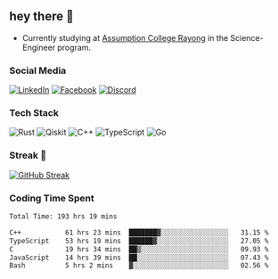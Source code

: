 ## hey there 👋

- Currently studying at [Assumption College Rayong](https://www.acr.ac.th) in the Science-Engineer program.

### Social Media

[![LinkedIn](https://img.shields.io/badge/linkedin-%230077B5.svg?style=for-the-badge&logo=linkedin&logoColor=white)](https://www.linkedin.com/in/kiattisakbeaw/)
[![Facebook](https://img.shields.io/badge/Facebook-%231877F2.svg?style=for-the-badge&logo=Facebook&logoColor=white)](https://www.facebook.com/kiattisakbeawsanburee)
[![Discord](https://img.shields.io/badge/Discord-%235865F2.svg?style=for-the-badge&logo=discord&logoColor=white)](https://discord.gg/dgRsHb5duc)

### Tech Stack
![Rust](https://img.shields.io/badge/rust-%23000000.svg?style=for-the-badge&logo=rust&logoColor=white)
![Qiskit](https://img.shields.io/badge/Qiskit-%236929C4.svg?style=for-the-badge&logo=Qiskit&logoColor=white)
![C++](https://img.shields.io/badge/c++-%2300599C.svg?style=for-the-badge&logo=c%2B%2B&logoColor=white)
![TypeScript](https://img.shields.io/badge/typescript-%23007ACC.svg?style=for-the-badge&logo=typescript&logoColor=white)
![Go](https://img.shields.io/badge/go-%2300ADD8.svg?style=for-the-badge&logo=go&logoColor=white)


### Streak 🚀
[![GitHub Streak](https://streak-stats.demolab.com?user=beawkiattisak&theme=dark&hide_border=true)](https://git.io/streak-stats)
</div>

### Coding Time Spent
<!--START_SECTION:waka-->

```txt
Total Time: 193 hrs 19 mins

C++           61 hrs 23 mins  ███████▓░░░░░░░░░░░░░░░░░   31.15 %
TypeScript    53 hrs 19 mins  ██████▓░░░░░░░░░░░░░░░░░░   27.05 %
C             19 hrs 34 mins  ██▒░░░░░░░░░░░░░░░░░░░░░░   09.93 %
JavaScript    14 hrs 39 mins  ██░░░░░░░░░░░░░░░░░░░░░░░   07.43 %
Bash          5 hrs 2 mins    ▓░░░░░░░░░░░░░░░░░░░░░░░░   02.56 %
```

<!--END_SECTION:waka-->

